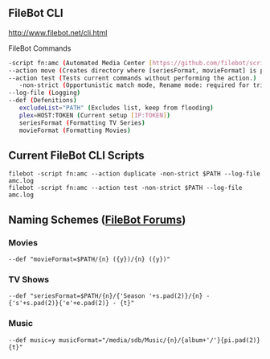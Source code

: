 ## FileBot CLI
http://www.filebot.net/cli.html

FileBot Commands
```bash
-script fn:amc (Automated Media Center [https://github.com/filebot/scripts/blob/master/amc.groovy])
--action move (Creates directory where [seriesFormat, movieFormat] is pointing.)
--action test (Tests current commands without performing the action.)
   -non-strict (Opportunistic match mode, Rename mode: required for tricky filenames)
--log-file (Logging)
--def (Defenitions)
   excludeList="PATH" (Excludes list, keep from flooding)
   plex=HOST:TOKEN (Current setup [IP:TOKEN])
   seriesFormat (Formatting TV Series)
   movieFormat (Formatting Movies)
```

## Current FileBot CLI Scripts
```
filebot -script fn:amc --action duplicate -non-strict $PATH --log-file amc.log
filebot -script fn:amc --action test -non-strict $PATH --log-file amc.log
```

## Naming Schemes ([FileBot Forums](https://www.filebot.net/forums/viewtopic.php?f=5&t=2#p51))
### Movies
```
--def "movieFormat=$PATH/{n} ({y})/{n} ({y})"
```
### TV Shows
```
--def "seriesFormat=$PATH/{n}/{'Season '+s.pad(2)}/{n} - {'s'+s.pad(2)}{'e'+e.pad(2)} - {t}"
```
### Music
```
--def music=y musicFormat="/media/sdb/Music/{n}/{album+'/'}{pi.pad(2)} {t}"
```
